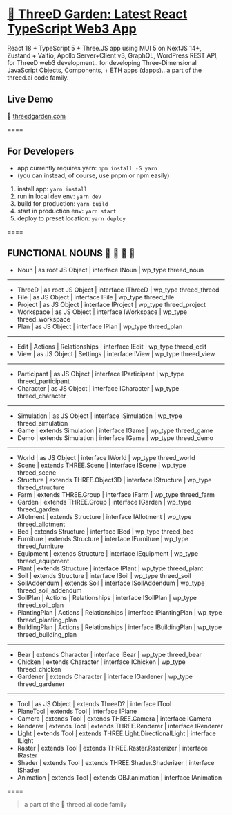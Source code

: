 # [🥕 ThreeD Garden: Latest React TypeScript Web3 App](https://github.com/marty-mcgee/threed-garden/)

React 18 + TypeScript 5 + Three.JS app using MUI 5 on NextJS 14+, Zustand + Valtio, Apollo Server+Client v3, GraphQL, WordPress REST API, for ThreeD web3 development.. for developing Three-Dimensional JavaScript Objects, Components, + ETH apps (dapps).. a part of the threed.ai code family.

## Live Demo

🌱 [threedgarden.com](https://threedgarden.com/)

====

## For Developers

- app currently requires yarn: `npm install -G yarn`
- (you can instead, of course, use pnpm or npm easily)

1. install app: `yarn install`
2. run in local dev env: `yarn dev`
3. build for production: `yarn build`
4. start in production env: `yarn start`
4. deploy to preset location: `yarn deploy`

====

## FUNCTIONAL NOUNS 🌱 🤖 🍅 🥕

- Noun | as root JS Object | interface INoun | wp_type threed_noun

---

- ThreeD | as root JS Object | interface IThreeD | wp_type threed_threed
- File | as JS Object | interface IFile | wp_type threed_file
- Project | as JS Object | interface IProject | wp_type threed_project
- Workspace | as JS Object | interface IWorkspace | wp_type threed_workspace
- Plan | as JS Object | interface IPlan | wp_type threed_plan

---

- Edit | Actions | Relationships | interface IEdit | wp_type threed_edit
- View | as JS Object | Settings | interface IView | wp_type threed_view

---

- Participant | as JS Object | interface IParticipant | wp_type threed_participant
- Character | as JS Object | interface ICharacter | wp_type threed_character

---

- Simulation | as JS Object | interface ISimulation | wp_type threed_simulation
- Game | extends Simulation | interface IGame | wp_type threed_game
- Demo | extends Simulation | interface IGame | wp_type threed_demo

---

- World | as JS Object | interface IWorld | wp_type threed_world
- Scene | extends THREE.Scene | interface IScene | wp_type threed_scene
- Structure | extends THREE.Object3D | interface IStructure | wp_type threed_structure
- Farm | extends THREE.Group | interface IFarm | wp_type threed_farm
- Garden | extends THREE.Group | interface IGarden | wp_type threed_garden
- Allotment | extends Structure | interface IAllotment | wp_type threed_allotment
- Bed | extends Structure | interface IBed | wp_type threed_bed
- Furniture | extends Structure | interface IFurniture | wp_type threed_furniture
- Equipment | extends Structure | interface IEquipment | wp_type threed_equipment
- Plant | extends Structure | interface IPlant | wp_type threed_plant
- Soil | extends Structure | interface ISoil | wp_type threed_soil
- SoilAddendum | extends Soil | interface ISoilAddendum | wp_type threed_soil_addendum
- SoilPlan | Actions | Relationships | interface ISoilPlan | wp_type threed_soil_plan
- PlantingPlan | Actions | Relationships | interface IPlantingPlan | wp_type threed_planting_plan
- BuildingPlan | Actions | Relationships | interface IBuildingPlan | wp_type threed_building_plan

---

- Bear | extends Character | interface IBear | wp_type threed_bear
- Chicken | extends Character | interface IChicken | wp_type threed_chicken
- Gardener | extends Character | interface IGardener | wp_type threed_gardener

---

- Tool | as JS Object | extends ThreeD? | interface ITool
- PlaneTool | extends Tool | interface IPlane
- Camera | extends Tool | extends THREE.Camera | interface ICamera
- Renderer | extends Tool | extends THREE.Renderer | interface IRenderer
- Light | extends Tool | extends THREE.Light.DirectionalLight | interface ILight
- Raster | extends Tool | extends THREE.Raster.Rasterizer | interface IRaster
- Shader | extends Tool | extends THREE.Shader.Shaderizer | interface IShader
- Animation | extends Tool | extends OBJ.animation | interface IAnimation

====

> a part of the 🌱 threed.ai code family
